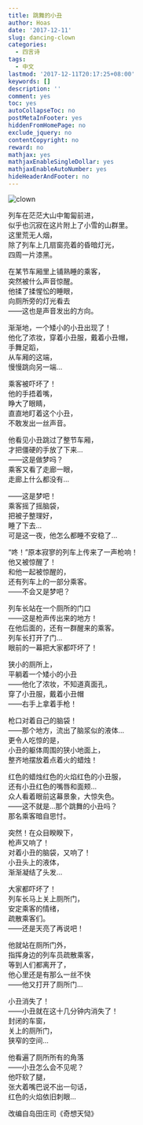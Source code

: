 ```yaml
---
title: 跳舞的小丑
author: Hoas
date: '2017-12-11'
slug: dancing-clown
categories:
  - 四言诗
tags:
  - 中文
lastmod: '2017-12-11T20:17:25+08:00'
keywords: []
description: ''
comment: yes
toc: yes
autoCollapseToc: no
postMetaInFooter: yes
hiddenFromHomePage: no
exclude_jquery: no
contentCopyright: no
reward: no
mathjax: yes
mathjaxEnableSingleDollar: yes
mathjaxEnableAutoNumber: yes
hideHeaderAndFooter: no
---
```

![clown](https://cdn.pixabay.com/photo/2016/09/01/13/35/doll-1636128_1280.jpg)

<p align="left">
列车在茫茫大山中匍匐前进，<br>
似乎也沉寂在这片附上了小雪的山群里。<br>
这里荒无人烟，<br>
除了列车上几扇窗亮着的昏暗灯光，<br>
四周一片漆黑。<br>
</p>

<!--more-->

<p align="left">
在某节车厢里上铺熟睡的乘客，<br>
突然被什么声音惊醒。<br>
他揉了揉惺忪的睡眼，<br>
向厕所旁的灯光看去<br>
——这也是声音发出的方向。<br>
</p>

<p align="left">
渐渐地，一个矮小的小丑出现了！<br>
他化了浓妆，穿着小丑服，戴着小丑帽，<br>
手舞足蹈，<br>
从车厢的这端，<br>
慢慢跳向另一端...<br>
</p>

<p align="left">
乘客被吓坏了！<br>
他的手捂着嘴，<br>
睁大了眼睛，<br>
直直地盯着这个小丑，<br>
不敢发出一丝声音。<br>
</p>

<p align="left">
他看见小丑跳过了整节车厢，<br>
才把僵硬的手放了下来...<br>
——这是做梦吗？<br>
乘客又看了走廊一眼，<br>
走廊上什么都没有...<br>
</p>

<p align="left">
——这是梦吧！<br>
乘客摇了摇脑袋，<br>
把被子整理好，<br>
睡了下去...<br>
可是这一夜，他怎么都睡不安稳了...<br>
</p>

<p align="left">
“咚！”原本寂寥的列车上传来了一声枪响！<br>
他又被惊醒了！<br>
和他一起被惊醒的，<br>
还有列车上的一部分乘客。<br>
——不会又是梦吧？<br>
</p>

<p align="left">
列车长站在一个厕所的门口<br>
——这是枪声传出来的地方！<br>
在他后面的，还有一群醒来的乘客。<br>
列车长打开了门...<br>
眼前的一幕把大家都吓坏了！<br>
</p>

<p align="left">
狭小的厕所上，<br>
平躺着一个矮小的小丑<br>
——他化了浓妆，不知道真面孔，<br>
穿了小丑服，戴着小丑帽<br>
——右手上拿着手枪！<br>
</p>

<p align="left">
枪口对着自己的脑袋！<br>
——那个地方，流出了脑浆似的液体...<br>
更令人吃惊的是，<br>
小丑的躯体周围的狭小地面上，<br>
整齐地摆放着点着火的蜡烛！<br>
</p>

<p align="left">
红色的蜡烛红色的火焰红色的小丑服，<br>
还有小丑红色的嘴唇和面颊...<br>
众人看着眼前这幕景象，大惊失色。<br>
——这不就是...那个跳舞的小丑吗？<br>
那名乘客暗自思忖。<br>
</p>

<p align="left">
突然！在众目睽睽下，<br>
枪声又响了！<br>
对着小丑的脑袋，又响了！<br>
小丑头上的液体，<br>
渐渐凝结了头发...<br>
</p>

<p align="left">
大家都吓坏了！<br>
列车长马上关上厕所门，<br>
安定乘客的情绪，<br>
疏散乘客们。<br>
——还是天亮了再说吧！<br>
</p>

<p align="left">
他就站在厕所门外，<br>
指挥身边的列车员疏散乘客，<br>
等到人们都离开了，<br>
他心里还是有那么一丝不快<br>
——他又打开了厕所门...<br>
</p>

<p align="left">
小丑消失了！<br>
——小丑就在这十几分钟内消失了！<br>
封闭的车窗，<br>
关上的厕所门，<br>
狭窄的空间...<br>
</p>

<p align="left">
他看遍了厕所所有的角落<br>
——小丑怎么会不见呢？<br>
他吓软了腿，<br>
张大着嘴巴说不出一句话，<br>
红色的火焰依旧刺眼...<br>
</p>

<p align="right">

改编自岛田庄司《奇想天恸》

</p>